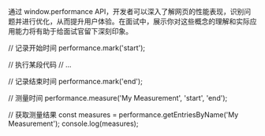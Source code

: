 通过 window.performance API，开发者可以深入了解网页的性能表现，识别问题并进行优化，从而提升用户体验。在面试中，展示你对这些概念的理解和实际应用能力将有助于给面试官留下深刻印象。

// 记录开始时间
performance.mark('start');

// 执行某段代码
// ...

// 记录结束时间
performance.mark('end');

// 测量时间
performance.measure('My Measurement', 'start', 'end');

// 获取测量结果
const measures = performance.getEntriesByName('My Measurement');
console.log(measures);